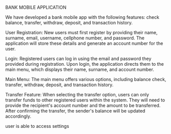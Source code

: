 BANK MOBILE APPLICATION

We have developed a bank mobile app with the following features: check balance, transfer, withdraw, deposit, and transaction history.

User Registration: 
New users must first register by providing their name, surname, email, username, cellphone number, and password. The application will store these details and generate an account number for the user.

Login: 
Registered users can log in using the email and password they provided during registration. Upon login, the application directs them to the main menu, which displays their name, surname, and account number.

Main Menu: 
The main menu offers various options, including balance check, transfer, withdraw, deposit, and transaction history.

Transfer Feature: 
When selecting the transfer option, users can only transfer funds to other registered users within the system. They will need to provide the recipient's account number and the amount to be transferred. After confirming the transfer, the sender's balance will be updated accordingly.

user is able to access settings
